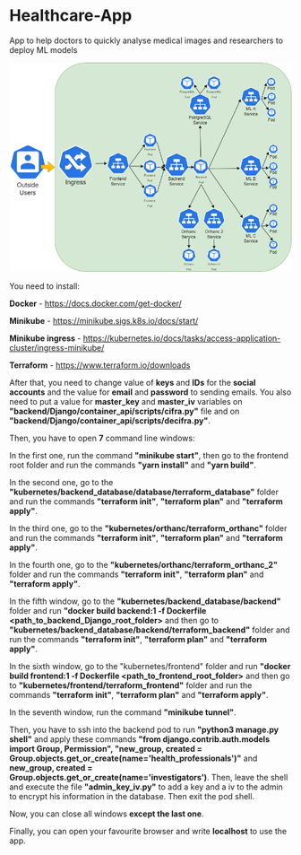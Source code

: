 # Healthcare-App
App to help doctors to quickly analyse medical images and researchers to deploy ML models

![App Architecture](./kubernetes_cluster.drawio.png "App Architecture")

You need to install:

 **Docker** - https://docs.docker.com/get-docker/
 
**Minikube** - https://minikube.sigs.k8s.io/docs/start/

**Minikube ingress** - https://kubernetes.io/docs/tasks/access-application-cluster/ingress-minikube/

**Terraform** - https://www.terraform.io/downloads

After that, you need to change value of **keys** and **IDs** for the **social accounts** and the value for **email** and **password** to sending emails. You also need to put a value for **master_key** and **master_iv** variables on **"backend/Django/container_api/scripts/cifra.py"** file and on **"backend/Django/container_api/scripts/decifra.py"**.

Then, you have to open **7** command line windows:

In the first one, run the command **"minikube start"**, then go to the frontend root folder and run the commands **"yarn install"** and **"yarn build"**.

In the second one, go to the **"kubernetes/backend_database/database/terraform_database"** folder and run the commands **"terraform init"**, **"terraform plan"** and **"terraform apply"**.

In the third one, go to the **"kubernetes/orthanc/terraform_orthanc"** folder and run the commands **"terraform init"**, **"terraform plan"** and **"terraform apply"**.

In the fourth one, go to the **"kubernetes/orthanc/terraform_orthanc_2"** folder and run the commands **"terraform init"**, **"terraform plan"** and **"terraform apply"**.

In the fifth window, go to the **"kubernetes/backend_database/backend"** folder and run **"docker build backend:1 -f Dockerfile <path_to_backend_Django_root_folder>** and then go to **"kubernetes/backend_database/backend/terraform_backend"** folder and run the commands **"terraform init"**, **"terraform plan"** and **"terraform apply"**.

In the sixth window, go to the "kubernetes/frontend" folder and run **"docker build frontend:1 -f Dockerfile <path_to_frontend_root_folder>** and then go to **"kubernetes/frontend/terraform_frontend"** folder and run the commands **"terraform init"**, **"terraform plan"** and **"terraform apply"**.

In the seventh window, run the command **"minikube tunnel"**.

Then, you have to ssh into the backend pod to run **"python3 manage.py shell"** and apply these commands **"from django.contrib.auth.models import Group, Permission", "new_group, created = Group.objects.get_or_create(name='health_professionals')"** and **new_group, created = Group.objects.get_or_create(name='investigators')**. Then, leave the shell and execute the file **"admin_key_iv.py"** to add a key and a iv to the admin to encrypt his information in the database. Then exit the pod shell.

Now, you can close all windows **except the last one**.

Finally, you can open your favourite browser and write **localhost** to use the app.
